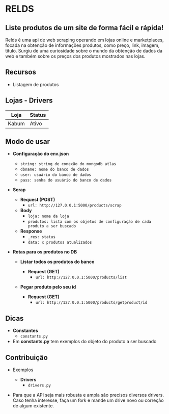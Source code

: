 # RELDS

## Liste produtos de um site de forma fácil e rápida!

Relds é uma api de web scraping operando em lojas online e marketplaces, focada na obtenção de informações produtos, como preço, link, imagem, titulo. Surgiu de uma curiosidade sobre o mundo da obtenção de dados da web e também sobre os preços dos produtos mostrados nas lojas.

## Recursos

- Listagem de produtos

## Lojas - Drivers

| Loja  | Status |
| ----- | ------ |
| Kabum | Ativo  |

## Modo de usar

- **Configuração do env.json**

  - `string: string de conexão do mongodb atlas`
  - `dbname: nome do banco de dados`
  - `user: usuário do banco de dados`
  - `pass: senha do usuário do banco de dados`

- **Scrap**

  - **Request (POST)**
    - `url: http://127.0.0.1:5000/products/scrap`
  - **Body**
    - `loja: nome da loja`
    - `produtos: lista com os objetos de configuração de cada produto a ser buscado`
  - **Response**
    - `_res: status`
    - `data: x produtos atualizados`

- **Rotas para os produtos no DB**

  - **Listar todos os produtos do banco**

    - **Request (GET)**
      - `url: http://127.0.0.1:5000/products/list`

  - **Pegar produto pelo seu id**
    - **Request (GET)**
      - `url: http://127.0.0.1:5000/products/getproduct/id`

## Dicas

- **Constantes**
  - `constants.py`
- Em **constants.py** tem exemplos do objeto do produto a ser buscado

## Contribuição

- Exemplos

  - **Drivers**
    - `drivers.py`

- Para que a API seja mais robusta e ampla são precisos diversos drivers. Caso tenha interesse, faça um fork e mande um drive novo ou correção de algum existente.
